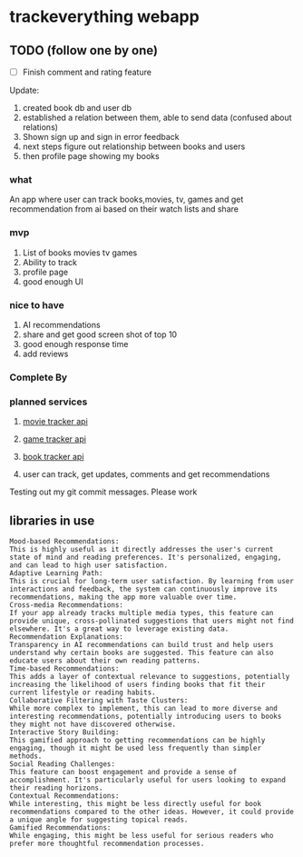 # trackeverything webapp

## TODO (follow one by one)

- [ ] Finish comment and rating feature

Update:

1. created book db and user db
2. established a relation between them, able to send data (confused about relations)
3. Shown sign up and sign in error feedback
4. next steps figure out relationship between books and users
5. then profile page showing my books

### what

An app where user can track books,movies, tv, games and get recommendation from ai based on their watch lists and share

### mvp

1. List of books movies tv games
2. Ability to track
3. profile page
4. good enough UI

### nice to have

1. AI recommendations
2. share and get good screen shot of top 10
3. good enough response time
4. add reviews

### Complete By

### planned services

1. [movie tracker api](<[https://](https://developer.themoviedb.org/docs/faq)>)

2. [game tracker api](https://api-docs.igdb.com/#business-related-faq)

3. [book tracker api](https://openlibrary.org/developers/api)

4. user can track, get updates, comments and get recommendations

Testing out my git commit messages. Please work

## libraries in use

```
Mood-based Recommendations:
This is highly useful as it directly addresses the user's current state of mind and reading preferences. It's personalized, engaging, and can lead to high user satisfaction.
Adaptive Learning Path:
This is crucial for long-term user satisfaction. By learning from user interactions and feedback, the system can continuously improve its recommendations, making the app more valuable over time.
Cross-media Recommendations:
If your app already tracks multiple media types, this feature can provide unique, cross-pollinated suggestions that users might not find elsewhere. It's a great way to leverage existing data.
Recommendation Explanations:
Transparency in AI recommendations can build trust and help users understand why certain books are suggested. This feature can also educate users about their own reading patterns.
Time-based Recommendations:
This adds a layer of contextual relevance to suggestions, potentially increasing the likelihood of users finding books that fit their current lifestyle or reading habits.
Collaborative Filtering with Taste Clusters:
While more complex to implement, this can lead to more diverse and interesting recommendations, potentially introducing users to books they might not have discovered otherwise.
Interactive Story Building:
This gamified approach to getting recommendations can be highly engaging, though it might be used less frequently than simpler methods.
Social Reading Challenges:
This feature can boost engagement and provide a sense of accomplishment. It's particularly useful for users looking to expand their reading horizons.
Contextual Recommendations:
While interesting, this might be less directly useful for book recommendations compared to the other ideas. However, it could provide a unique angle for suggesting topical reads.
Gamified Recommendations:
While engaging, this might be less useful for serious readers who prefer more thoughtful recommendation processes.
```
